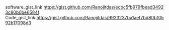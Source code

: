 software_gist_link:https://gist.github.com/Ranojitdas/ecbc5fb979fbead34923c80b0be6584f
Code_gist_link:https://gist.github.com/Ranojitdas/9923237ba1aef7bd80bf0592b17098d3
